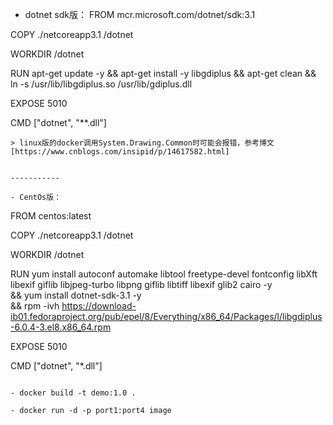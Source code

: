 - dotnet sdk版：
FROM  mcr.microsoft.com/dotnet/sdk:3.1

COPY ./netcoreapp3.1 /dotnet

WORKDIR /dotnet

RUN apt-get update -y && apt-get install -y libgdiplus && apt-get clean && ln -s /usr/lib/libgdiplus.so /usr/lib/gdiplus.dll

EXPOSE 5010

CMD ["dotnet", "**.dll"]
```
> linux版的docker调用System.Drawing.Common时可能会报错，参考博文[https://www.cnblogs.com/insipid/p/14617582.html]


-----------

- CentOs版：
```
FROM centos:latest

COPY ./netcoreapp3.1 /dotnet

WORKDIR /dotnet

RUN yum install autoconf automake libtool freetype-devel fontconfig libXft libexif giflib libjpeg-turbo libpng giflib libtiff libexif glib2 cairo -y \
&& yum install dotnet-sdk-3.1 -y \
        && rpm -ivh https://download-ib01.fedoraproject.org/pub/epel/8/Everything/x86_64/Packages/l/libgdiplus-6.0.4-3.el8.x86_64.rpm

EXPOSE 5010

CMD ["dotnet", "*.dll"]   
```

- docker build -t demo:1.0 .

- docker run -d -p port1:port4 image 